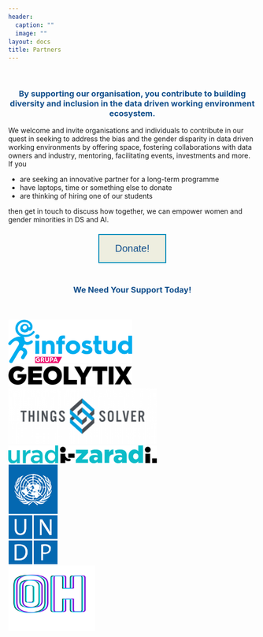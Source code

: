 ```yaml
---
header:
  caption: ""
  image: ""
layout: docs
title: Partners
---
```


<br>
<center><b><h3><span style="color: #104E8B"> By supporting our organisation, you contribute to building diversity and inclusion in the data driven working environment ecosystem.</span></h3></b></center>

We welcome and invite organisations and individuals to contribute in our quest in seeking to address the bias and the gender disparity in data driven working environments
by offering space, fostering collaborations with data owners and industry, mentoring, facilitating events, investments and more. If you
<ul>
  <li> are seeking an innovative partner for a long-term programme</li>
  <li> have laptops, time or something else to donate</li>
  <li> are thinking of hiring one of our students</li> 
</ul>
then get in touch to discuss how together, we can empower women and gender minorities in DS and AI.</center> 
<br>
<br>

<center>
<a href="https://sisteranalyst.org/donate/">
<button class="button button2">Donate!</button>
</a>
</center> 

<br>
<center><b><h3> <span style="color: #104E8B"> We Need Your Support Today!</span></h3></b></center>

<br>
<br>
<!DOCTYPE html>
<html>
<title>W3.CSS</title>
<meta name="viewport" content="width=device-width, initial-scale=1">
<link rel="stylesheet" href="https://www.w3schools.com/w3css/4/w3.css">
<body>
  <div class="w3-row">
    <div class="w3-col s4">
      <img src="images/InfoStud.png" style="width:50%">
    </div>
    <div class="w3-col s4">
      <img src="images/geolytix.png" style="width:50%">
    </div>
    <div class="w3-col s4">
      <img src="images/ThingsSolver.png" style="width:60%">
    </div>
  </div>
  <div class="w3-row-padding">
    <div class="w3-col s4">
      <img src="images/uradi-zaradi.png" style="width:60%">
    </div>
    <div class="w3-col s4">
      <img src="images/UNDP.png" style="width:20%">
    </div>
    <div class="w3-col s4">
      <img src="images/oh.png" style="width:35%">
    </div>
  </div>

</body>
</html>



<style>
.button {
  border: none;
  color: white;
  padding: 16px 32px;
  text-align: center;
  text-decoration: none;
  display: inline-block;
  font-size: 20px;
  margin: 4px 2px;
  transition-duration: 0.4s;
  cursor: pointer;
}

.button2 {
  background-color: #EEEEE0; 
  color: #104E8B; 
  border: 2px solid #008CBA;
}

.button2:hover {
  background-color: #104E8B;
  color: white;
}

</style>
</html>




